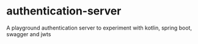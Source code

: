 # authentication-server
A playground authentication server to experiment with kotlin, spring boot, swagger and jwts
